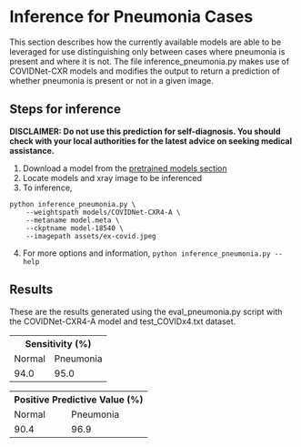 # Inference for Pneumonia Cases

This section describes how the currently available models are able to be leveraged for use distinguishing only between cases where
pneumonia is present and where it is not. The file inference_pneumonia.py makes use of COVIDNet-CXR models and modifies the output to return a prediction of whether
pneumonia is present or not in a given image.

## Steps for inference
**DISCLAIMER: Do not use this prediction for self-diagnosis. You should check with your local authorities for the latest advice on seeking medical assistance.**

1. Download a model from the [pretrained models section](models.md)
2. Locate models and xray image to be inferenced
3. To inference,
```
python inference_pneumonia.py \
    --weightspath models/COVIDNet-CXR4-A \
    --metaname model.meta \
    --ckptname model-18540 \
    --imagepath assets/ex-covid.jpeg
```
4. For more options and information, `python inference_pneumonia.py --help`

## Results
These are the results generated using the eval_pneumonia.py script with the COVIDNet-CXR4-A model and test_COVIDx4.txt dataset.

<div class="tg-wrap"><table class="tg">
  <tr>
    <th class="tg-7btt" colspan="3">Sensitivity (%)</th>
  </tr>
  <tr>
    <td class="tg-7btt">Normal</td>
    <td class="tg-7btt">Pneumonia</td>
  </tr>
  <tr>
    <td class="tg-c3ow">94.0</td>
    <td class="tg-c3ow">95.0</td>
  </tr>
</table></div>

<div class="tg-wrap"><table class="tg">
  <tr>
    <th class="tg-7btt" colspan="3">Positive Predictive Value (%)</th>
  </tr>
  <tr>
    <td class="tg-7btt">Normal</td>
    <td class="tg-7btt">Pneumonia</td>
  </tr>
  <tr>
    <td class="tg-c3ow">90.4</td>
    <td class="tg-c3ow">96.9</td>
  </tr>
</table></div>
